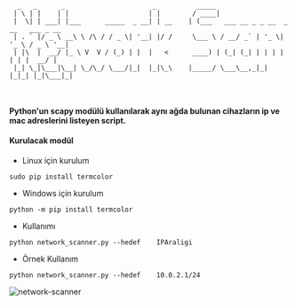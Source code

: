 ```
  _   _      _                      _          _____                                 
 | \ | |    | |                    | |        / ____|                                
 |  \| | ___| |___      _____  _ __| | __    | (___   ___ __ _ _ __  _ __   ___ _ __ 
 | . ` |/ _ \ __\ \ /\ / / _ \| '__| |/ /     \___ \ / __/ _` | '_ \| '_ \ / _ \ '__|
 | |\  |  __/ |_ \ V  V / (_) | |  |   <      ____) | (_| (_| | | | | | | |  __/ |   
 |_| \_|\___|\__| \_/\_/ \___/|_|  |_|\_\    |_____/ \___\__,_|_| |_|_| |_|\___|_|   
                                                                                     
                                                                                     
```
#### Python'un scapy modülü kullanılarak aynı ağda bulunan cihazların ip ve mac adreslerini listeyen script.

#### Kurulacak modül
 * Linux için kurulum
```
sudo pip install termcolor
```

 * Windows için kurulum
```
python -m pip install termcolor
```

* Kullanımı
```
python network_scanner.py --hedef    IPAraligi
```

* Örnek Kullanım
```
python network_scanner.py --hedef    10.0.2.1/24
```

![network-scanner](https://user-images.githubusercontent.com/25087769/58826847-4b449b00-864a-11e9-990c-05addaa7f091.PNG)
